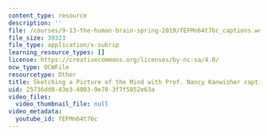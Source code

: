 ```yaml
---
content_type: resource
description: ''
file: /courses/9-13-the-human-brain-spring-2019/fEFMn64t76c_captions.webvtt
file_size: 39323
file_type: application/x-subrip
learning_resource_types: []
license: https://creativecommons.org/licenses/by-nc-sa/4.0/
ocw_type: OCWFile
resourcetype: Other
title: Sketching a Picture of the Mind with Prof. Nancy Kanwisher captions
uid: 25736dd8-43e3-4003-9e70-3f7f5852e63a
video_files:
  video_thumbnail_file: null
video_metadata:
  youtube_id: fEFMn64t76c
---
```

